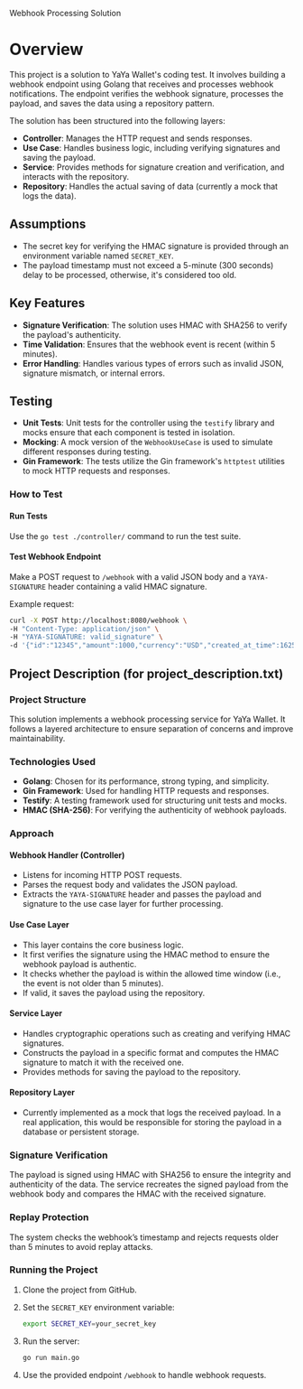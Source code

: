 Webhook Processing Solution
# Overview

This project is a solution to YaYa Wallet's coding test. It involves building a webhook endpoint using Golang that receives and processes webhook notifications. The endpoint verifies the webhook signature, processes the payload, and saves the data using a repository pattern.

The solution has been structured into the following layers:

- **Controller**: Manages the HTTP request and sends responses.
- **Use Case**: Handles business logic, including verifying signatures and saving the payload.
- **Service**: Provides methods for signature creation and verification, and interacts with the repository.
- **Repository**: Handles the actual saving of data (currently a mock that logs the data).

## Assumptions

- The secret key for verifying the HMAC signature is provided through an environment variable named `SECRET_KEY`.
- The payload timestamp must not exceed a 5-minute (300 seconds) delay to be processed, otherwise, it's considered too old.

## Key Features

- **Signature Verification**: The solution uses HMAC with SHA256 to verify the payload's authenticity.
- **Time Validation**: Ensures that the webhook event is recent (within 5 minutes).
- **Error Handling**: Handles various types of errors such as invalid JSON, signature mismatch, or internal errors.

## Testing

- **Unit Tests**: Unit tests for the controller using the `testify` library and mocks ensure that each component is tested in isolation.
- **Mocking**: A mock version of the `WebhookUseCase` is used to simulate different responses during testing.
- **Gin Framework**: The tests utilize the Gin framework's `httptest` utilities to mock HTTP requests and responses.

### How to Test

#### Run Tests

Use the `go test ./controller/` command to run the test suite.  

#### Test Webhook Endpoint

Make a POST request to `/webhook` with a valid JSON body and a `YAYA-SIGNATURE` header containing a valid HMAC signature.

Example request:

```bash
curl -X POST http://localhost:8080/webhook \
-H "Content-Type: application/json" \
-H "YAYA-SIGNATURE: valid_signature" \
-d '{"id":"12345","amount":1000,"currency":"USD","created_at_time":1625097600,"timestamp":1625097600,"cause":"Payment","full_name":"John Doe","account_name":"john.doe@example.com","invoice_url":"http://example.com/invoice/12345"}'
```

## Project Description (for project_description.txt)

### Project Structure

This solution implements a webhook processing service for YaYa Wallet. It follows a layered architecture to ensure separation of concerns and improve maintainability.

### Technologies Used

- **Golang**: Chosen for its performance, strong typing, and simplicity.
- **Gin Framework**: Used for handling HTTP requests and responses.
- **Testify**: A testing framework used for structuring unit tests and mocks.
- **HMAC (SHA-256)**: For verifying the authenticity of webhook payloads.

### Approach

#### Webhook Handler (Controller)

- Listens for incoming HTTP POST requests.
- Parses the request body and validates the JSON payload.
- Extracts the `YAYA-SIGNATURE` header and passes the payload and signature to the use case layer for further processing.

#### Use Case Layer

- This layer contains the core business logic.
- It first verifies the signature using the HMAC method to ensure the webhook payload is authentic.
- It checks whether the payload is within the allowed time window (i.e., the event is not older than 5 minutes).
- If valid, it saves the payload using the repository.

#### Service Layer

- Handles cryptographic operations such as creating and verifying HMAC signatures.
- Constructs the payload in a specific format and computes the HMAC signature to match it with the received one.
- Provides methods for saving the payload to the repository.

#### Repository Layer

- Currently implemented as a mock that logs the received payload. In a real application, this would be responsible for storing the payload in a database or persistent storage.

### Signature Verification

The payload is signed using HMAC with SHA256 to ensure the integrity and authenticity of the data. The service recreates the signed payload from the webhook body and compares the HMAC with the received signature.

### Replay Protection

The system checks the webhook’s timestamp and rejects requests older than 5 minutes to avoid replay attacks.

### Running the Project

1. Clone the project from GitHub.
2. Set the `SECRET_KEY` environment variable:

    ```bash
    export SECRET_KEY=your_secret_key
    ```

3. Run the server:

    ```bash
    go run main.go
    ```

4. Use the provided endpoint `/webhook` to handle webhook requests.